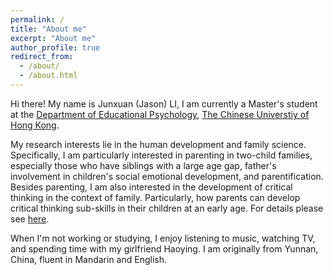 ```yaml
---
permalink: /
title: "About me"
excerpt: "About me"
author_profile: true
redirect_from: 
  - /about/
  - /about.html
---
```


Hi there! My name is Junxuan (Jason) LI, I am currently a Master's student at the [Department of Educational Psychology](https://www.fed.cuhk.edu.hk/eps/index.html), [The Chinese Universtiy of Hong Kong](https://www.cuhk.edu.hk/english/index.html). 

My research interests lie in the human development and family science. Specifically, I am particularly interested in parenting in two-child families, especially those who have siblings with a large age gap, father's involvement in children's social emotional development, and parentification.
Besides parenting, I am also interested in the development of critical thinking in the context of family. Particularly, how parents can develop critical thinking sub-skills in their children at an early age. For details please see [here](https://jason923.github.io/Research%20Interests/).

When I'm not working or studying, I enjoy listening to music, watching TV, and spending time with my girlfriend Haoying. I am originally from Yunnan, China, fluent in Mandarin and English.

